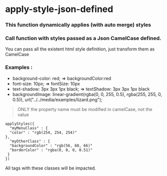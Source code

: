 # apply-style-json-defined

### This function dynamically applies (with auto merge) styles

### Call function with styles passed as a Json CamelCase defined.
You can pass all the existent html style definition, just transform them as CamelCase

### Examples :
- background-color: red; => backgroundColor:red
- font-size: 10px; => fontSize: 10px
- text-shadow: 3px 3px 1px black; => textShadow: 3px 3px 1px black
- backgroundImage: linear-gradient(rgba(0, 0, 255, 0.5), rgba(255, 255, 0, 0.5)), url("../../media/examples/lizard.png");

> ONLY the property name must be modified in camelCase, not the value

```
applyStyles({
  "myMenuClass" : {
  "color" : "rgb(254, 254, 254)"
},
  "myOtherClass" : {
  "backgroundColor" : "rgb(56, 60, 66)"
  "borderColor" : "rgba(0, 0, 0, 0.51)"
 }
})
```
All tags with these classes will be impacted.
